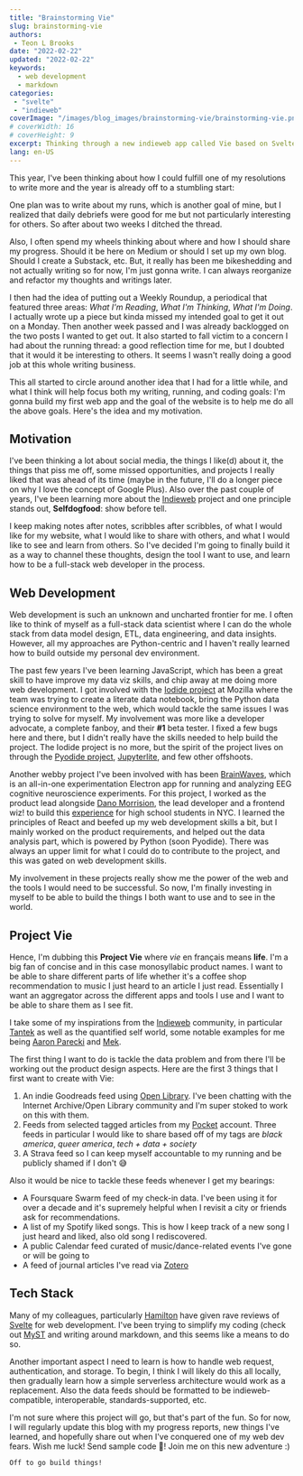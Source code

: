 ```yaml
---
title: "Brainstorming Vie"
slug: brainstorming-vie
authors:
 - Teon L Brooks
date: "2022-02-22"
updated: "2022-02-22"
keywords: 
  - web development
  - markdown
categories:
 - "svelte"
 - "indieweb"
coverImage: "/images/blog_images/brainstorming-vie/brainstorming-vie.png"
# coverWidth: 16
# coverHeight: 9
excerpt: Thinking through a new indieweb app called Vie based on Svelte.
lang: en-US
---
```


This year, I've been thinking about how I could fulfill one of my resolutions to write more and the year is already off to a stumbling start:

One plan was to write about my runs, which is another goal of mine, but I realized that daily debriefs were good for me but not particularly interesting for others. So after about two weeks I ditched the thread.

Also, I often spend my wheels thinking about where and how I should share my progress. Should it be here on Medium or should I set up my own blog. Should I create a Substack, etc. But, it really has been me bikeshedding and not actually writing so for now, I'm just gonna write. I can always reorganize and refactor my thoughts and writings later.

I then had the idea of putting out a Weekly Roundup, a periodical that featured three areas: *What I'm Reading*, *What I'm Thinking*, *What I'm Doing*. I actually wrote up a piece but kinda missed my intended goal to get it out on a Monday. Then another week passed and I was already backlogged on the two posts I wanted to get out. It also started to fall victim to a concern I had about the running thread: a good reflection time for me, but I doubted that it would it be interesting to others. It seems I wasn't really doing a good job at this whole writing business.

This all started to circle around another idea that I had for a little while, and what I think will help focus both my writing, running, and coding goals: I'm gonna build my first web app and the goal of the website is to help me do all the above goals. Here's the idea and my motivation.

## Motivation

I've been thinking a lot about social media, the things I like(d) about it, the things that piss me off, some missed opportunities, and projects I really liked that was ahead of its time (maybe in the future, I'll do a longer piece on why I love the concept of Google Plus). Also over the past couple of years, I've been learning more about the [Indieweb](https://indieweb.org) project and one principle stands out, **Selfdogfood**: show before tell.

I keep making notes after notes, scribbles after scribbles, of what I would like for my website, what I would like to share with others, and what I would like to see and learn from others. So I've decided I'm going to finally build it as a way to channel these thoughts, design the tool I want to use, and learn how to be a full-stack web developer in the process.

## Web Development
Web development is such an unknown and uncharted frontier for me. I often like to think of myself as a full-stack data scientist where I can do the whole stack from data model design, ETL, data engineering, and data insights. However, all my approaches are Python-centric and I haven't really learned how to build outside my personal dev environment.

The past few years I've been learning JavaScript, which has been a great skill to have improve my data viz skills, and chip away at me doing more web development. I got involved with the [Iodide project](https://github.com/iodide-project/iodide) at Mozilla where the team was trying to create a literate data notebook, bring the Python data science environment to the web, which would tackle the same issues I was trying to solve for myself. My involvement was more like a developer advocate, a complete fanboy, and their **#1** beta tester. I fixed a few bugs here and there, but I didn't really have the skills needed to help build the project. The Iodide project is no more, but the spirit of the project lives on through the [Pyodide project](https://github.com/pyodide/pyodide), [Jupyterlite](https://github.com/jupyterlite/jupyterlite), and few other offshoots.

Another webby project I've been involved with has been [BrainWaves](https://github.com/makebrainwaves/Brainwaves), which is an all-in-one experimentation Electron app for running and analyzing EEG cognitive neuroscience experiments. For this project, I worked as the product lead alongside [Dano Morrision](https://twitter.com/SequencedC), the lead developer and a frontend wiz! to build this [experience](https://wp.nyu.edu/brainwaves/) for high school students in NYC. I learned the principles of React and beefed up my web development skills a bit, but I mainly worked on the product requirements, and helped out the data analysis part, which is powered by Python (soon Pyodide). There was always an upper limit for what I could do to contribute to the project, and this was gated on web development skills.

My involvement in these projects really show me the power of the web and the tools I would need to be successful. So now, I'm finally investing in myself to be able to build the things I both want to use and to see in the world.

## Project Vie
Hence, I'm dubbing this **Project Vie** where *vie* en français means **life**. I'm a big fan of concise and in this case monosyllabic product names. I want to be able to share different parts of life whether it's a coffee shop recommendation to music I just heard to an article I just read. Essentially I want an aggregator across the different apps and tools I use and I want to be able to share them as I see fit.

I take some of my inspirations from the [Indieweb](https://indieweb.org) community, in particular [Tantek](https://tantek.com/) as well as the quantified self world, some notable examples for me being [Aaron Parecki](https://aaronparecki.com/) and [Mek](https://mek.fyi/).

The first thing I want to do is tackle the data problem and from there I'll be working out the product design aspects. Here are the first 3 things that I first want to create with Vie:

1. An indie Goodreads feed using [Open Library](https://openlibrary.org). I've been chatting with the Internet Archive/Open Library community and I'm super stoked to work on this with them.
2. Feeds from selected tagged articles from my [Pocket](https://getpocket.com) account. Three feeds in particular I would like to share based off of my tags are *black america*, *queer america*, *tech + data + society*
3. A Strava feed so I can keep myself accountable to my running and be publicly shamed if I don't 😅

Also it would be nice to tackle these feeds whenever I get my bearings:

- A Foursquare Swarm feed of my check-in data. I've been using it for over a decade and it's supremely helpful when I revisit a city or friends ask for recommendations.
- A list of my Spotify liked songs. This is how I keep track of a new song I just heard and liked, also old song I rediscovered.
- A public Calendar feed curated of music/dance-related events I've gone or will be going to
- A feed of journal articles I've read via [Zotero](https://zotero.org)

## Tech Stack

Many of my colleagues, particularly [Hamilton](https://twitter.com/hamiltonulmer) have given rave reviews of [Svelte](https://svelte.dev) for web development. I've been trying to simplify my coding (check out [MyST](https://jupyterbook.org/content/myst.html) and writing around markdown, and this seems like a means to do so.

Another important aspect I need to learn is how to handle web request, authentication, and storage. To begin, I think I will likely do this all locally, then gradually learn how a simple serverless architecture would work as a replacement. Also the data feeds should be formatted to be indieweb-compatible, interoperable, standards-supported, etc.

I'm not sure where this project will go, but that's part of the fun. So for now, I will regularly update this blog with my progress reports, new things I've learned, and hopefully share out when I've conquered one of my web dev fears. Wish me luck! Send sample code 😬! Join me on this new adventure :)

    Off to go build things!
